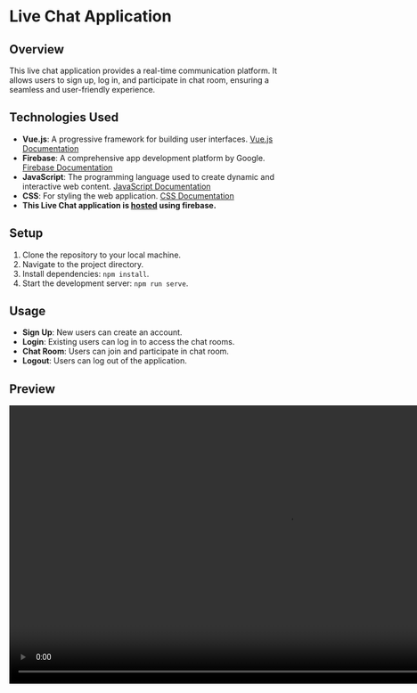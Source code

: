 
# Live Chat Application

## Overview
This live chat application provides a real-time communication platform. It allows users to sign up, log in, and participate in chat room, ensuring a seamless and user-friendly experience.

## Technologies Used
- **Vue.js**: A progressive framework for building user interfaces. [Vue.js Documentation](https://vuejs.org/)
- **Firebase**: A comprehensive app development platform by Google. [Firebase Documentation](https://firebase.google.com/)
- **JavaScript**: The programming language used to create dynamic and interactive web content. [JavaScript Documentation](https://developer.mozilla.org/en-US/docs/Web/JavaScript)
- **CSS**: For styling the web application. [CSS Documentation](https://developer.mozilla.org/en-US/docs/Web/CSS)
- **This Live Chat application is [hosted](vue-blog-abe6a.web.app) using firebase.**

## Setup
1. Clone the repository to your local machine.
2. Navigate to the project directory.
3. Install dependencies: `npm install`.
4. Start the development server: `npm run serve`.

## Usage
- **Sign Up**: New users can create an account.
- **Login**: Existing users can log in to access the chat rooms.
- **Chat Room**: Users can join and participate in chat room.
- **Logout**: Users can log out of the application.

## Preview
<video controls width="1000">
    <source src="Preview.mp4" type="video/mp4">
    Your browser does not support the video tag.
</video>
